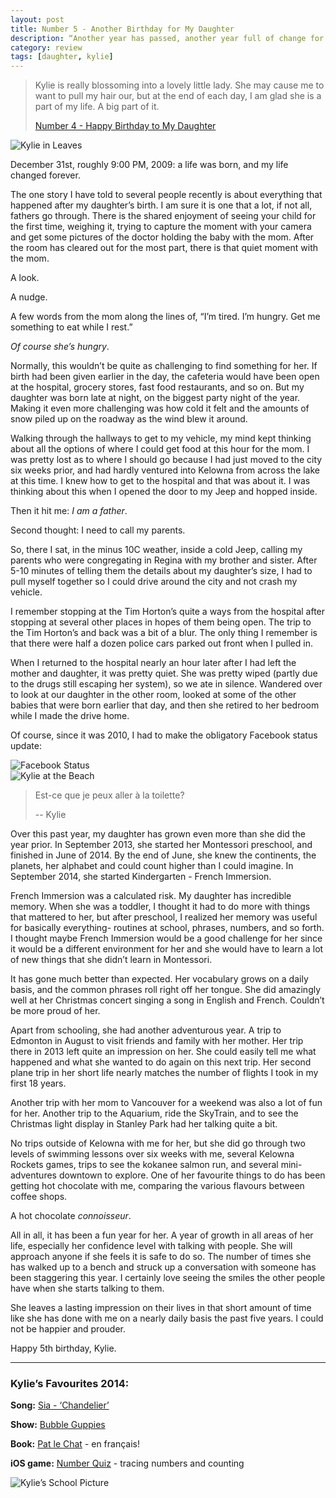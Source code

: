 ```yaml
---
layout: post
title: Number 5 - Another Birthday for My Daughter
description: “Another year has passed, another year full of change for my daughter.“
category: review    
tags: [daughter, kylie]
---
```


> Kylie is really blossoming into a lovely little lady. She may cause me to want to pull my hair our, but at the end of each day, I am glad she is a part of my life. A big part of it.
>  
> [Number 4 - Happy Birthday to My Daughter](http://www.foursides.ca/Number-4-Happy-Birthday-to-My-Daughter/ "Number 4 - Happy Birthday to My Daughter")

![Kylie in Leaves](http://www.foursides.ca/images/kyliefall.jpg)

December 31st, roughly 9:00 PM, 2009: a life was born, and my life changed forever. 

The one story I have told to several people recently is about everything that happened after my daughter’s birth. I am sure it is one that a lot, if not all, fathers go through. There is the shared enjoyment of seeing your child for the first time, weighing it, trying to capture the moment with your camera and get some pictures of the doctor holding the baby with the mom. After the room has cleared out for the most part, there is that quiet moment with the mom. 

A look. 

A nudge. 

A few words from the mom along the lines of, “I’m tired. I’m hungry. Get me something to eat while I rest.”

*Of course she’s hungry*.

Normally, this wouldn’t be quite as challenging to find something for her. If birth had been given earlier in the day, the cafeteria would have been open at the hospital, grocery stores, fast food restaurants, and so on. But my daughter was born late at night, on the biggest party night of the year. Making it even more challenging was how cold it felt and the amounts of snow piled up on the roadway as the wind blew it around. 

Walking through the hallways to get to my vehicle, my mind kept thinking about all the options of where I could get food at this hour for the mom. I was pretty lost as to where I should go because I had just moved to the city six weeks prior, and had hardly ventured into Kelowna from across the lake at this time. I knew how to get to the hospital and that was about it. I was thinking about this when I opened the door to my Jeep and hopped inside. 

Then it hit me: *I am a father*. 

Second thought: I need to call my parents.

So, there I sat, in the minus 10C weather, inside a cold Jeep, calling my parents who were congregating in Regina with my brother and sister. After 5-10 minutes of telling them the details about my daughter’s size, I had to pull myself together so I could drive around the city and not crash my vehicle. 

I remember stopping at the Tim Horton’s quite a ways from the hospital after stopping at several other places in hopes of them being open. The trip to the Tim Horton’s and back was a bit of a blur. The only thing I remember is that there were half a dozen police cars parked out front when I pulled in. 

When I returned to the hospital nearly an hour later after I had left the mother and daughter, it was pretty quiet. She was pretty wiped (partly due to the drugs still escaping her system), so we ate in silence. Wandered over to look at our daughter in the other room, looked at some of the other babies that were born earlier that day, and then she retired to her bedroom while I made the drive home. 

Of course, since it was 2010, I had to make the obligatory Facebook status update:

![Facebook Status](http://www.foursides.ca/images/2010status.jpg)
<br>
![Kylie at the Beach](http://www.foursides.ca/images/kyliebeach.jpg)

> Est-ce que je peux aller à la toilette?
> 
> -- Kylie

Over this past year, my daughter has grown even more than she did the year prior. In September 2013, she started her Montessori preschool, and finished in June of 2014. By the end of June, she knew the continents, the planets, her alphabet and could count higher than I could imagine. In September 2014, she started Kindergarten - French Immersion. 

French Immersion was a calculated risk. My daughter has incredible memory. When she was a toddler, I thought it had to do more with things that mattered to her, but after preschool, I realized her memory was useful for basically everything- routines at school, phrases, numbers, and so forth. I thought maybe French Immersion would be a good challenge for her since it would be a different environment for her and she would have to learn a lot of new things that she didn’t learn in Montessori. 

It has gone much better than expected. Her vocabulary grows on a daily basis, and the common phrases roll right off her tongue. She did amazingly well at her Christmas concert singing a song in English and French. Couldn’t be more proud of her. 

Apart from schooling, she had another adventurous year. A trip to Edmonton in August to visit friends and family with her mother. Her trip there in 2013 left quite an impression on her. She could easily tell me what happened and what she wanted to do again on this next trip. Her second plane trip in her short life nearly matches the number of flights I took in my first 18 years. 

Another trip with her mom to Vancouver for a weekend was also a lot of fun for her. Another trip to the Aquarium, ride the SkyTrain, and to see the Christmas light display in Stanley Park had her talking quite a bit. 

No trips outside of Kelowna with me for her, but she did go through two levels of swimming lessons over six weeks with me, several Kelowna Rockets games, trips to see the kokanee salmon run, and several mini-adventures downtown to explore. One of her favourite things to do has been getting hot chocolate with me, comparing the various flavours between coffee shops. 

A hot chocolate *connoisseur*.

All in all, it has been a fun year for her. A year of growth in all areas of her life, especially her confidence level with talking with people. She will approach anyone if she feels it is safe to do so. The number of times she has walked up to a bench and struck up a conversation with someone has been staggering this year. I certainly love seeing the smiles the other people have when she starts talking to them. 

She leaves a lasting impression on their lives in that short amount of time like she has done with me on a nearly daily basis the past five years. I could not be happier and prouder. 

Happy 5th birthday, Kylie. 

<hr>

### Kylie’s Favourites 2014:

**Song:** [Sia - ‘Chandelier’](https://www.youtube.com/watch?v=2vjPBrBU-TM&spfreload=10 "Sia - Chandelier")

**Show:** [Bubble Guppies](https://www.youtube.com/watch?v=7nQPhwNOnIw&spfreload=10 "Bubble Guppies")

**Book:** [Pat le Chat](http://www.amazon.com/gp/product/1443136085/ref=as_li_tl?ie=UTF8&camp=1789&creative=390957&creativeASIN=1443136085&linkCode=as2&tag=four0b-20&linkId=FLOVUDWRY7RVAA3L "Pat le Chat") - en français!

**iOS game:** [Number Quiz](https://itunes.apple.com/ca/app/number-quiz-numbers-tracing/id338416084?mt=8&uo=4&at=10l4Qt "Number Quiz") - tracing numbers and counting

![Kylie’s School Picture](http://www.foursides.ca/images/school2014.jpg)